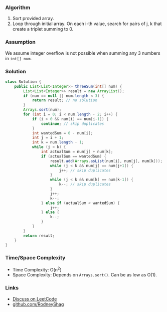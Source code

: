 ### Algorithm

1. Sort provided array.
1. Loop through initial array. On each i-th value, search for pairs of j, k that create a triplet summing to 0.

### Assumption

We assume integer overflow is not possible when summing any 3 numbers in `int[] num`.

### Solution

```java
class Solution {
    public List<List<Integer>> threeSum(int[] num) {
        List<List<Integer>> result = new ArrayList();
        if (num == null || num.length < 3) {
            return result; // no solution
        }
        Arrays.sort(num);
        for (int i = 0; i < num.length - 2; i++) {
            if (i > 0 && num[i] == num[i-1]) {
                continue; // skip duplicates
            }
            int wantedSum = 0 - num[i];
            int j = i + 1;
            int k = num.length - 1;
            while (j < k) {
                int actualSum = num[j] + num[k];
                if (actualSum == wantedSum) {
                    result.add(Arrays.asList(num[i], num[j], num[k]));
                    while (j < k && num[j] == num[j+1]) {
                        j++; // skip duplicates
                    }
                    while (j < k && num[k] == num[k-1]) {
                        k--; // skip duplicates
                    }
                    j++;
                    k--;
                } else if (actualSum < wantedSum) {
                    j++;
                } else {
                    k--;
                }
            }
        }
        return result;
    }
}
```

### Time/Space Complexity

- Time Complexity: O(n<sup>2</sup>)
- Space Complexity: Depends on `Arrays.sort()`. Can be as low as O(1).

### Links

- [Discuss on LeetCode](https://leetcode.com/problems/3sum/discuss/304552)
- [github.com/RodneyShag](https://github.com/RodneyShag)
